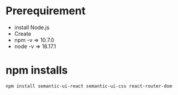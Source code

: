 # Prerequirement
* install Node.js
* Create
* npm -v => 10.7.0
* node -v => 18.17.1

# npm installs
```
npm install semantic-ui-react semantic-ui-css react-router-dom
```
